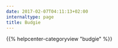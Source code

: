 ```yaml
---
date: 2017-02-07T04:11:13+02:00
internaltype: page
title: Budgie
---
```


{{% helpcenter-categoryview "budgie" %}}
